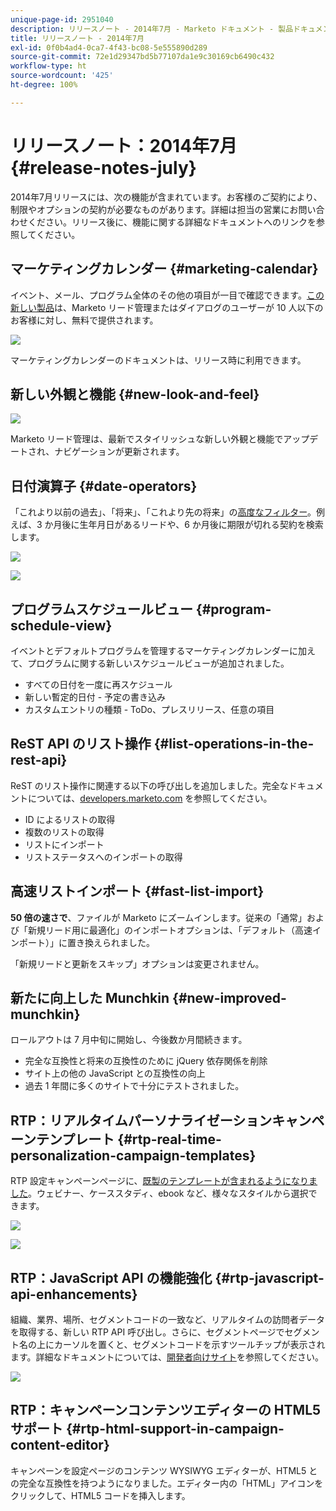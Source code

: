```yaml
---
unique-page-id: 2951040
description: リリースノート - 2014年7月 - Marketo ドキュメント - 製品ドキュメント
title: リリースノート - 2014年7月
exl-id: 0f0b4ad4-0ca7-4f43-bc08-5e555890d289
source-git-commit: 72e1d29347bd5b77107da1e9c30169cb6490c432
workflow-type: ht
source-wordcount: '425'
ht-degree: 100%

---
```


# リリースノート：2014年7月 {#release-notes-july}

2014年7月リリースには、次の機能が含まれています。お客様のご契約により、制限やオプションの契約が必要なものがあります。詳細は担当の営業にお問い合わせください。リリース後に、機能に関する詳細なドキュメントへのリンクを参照してください。

## マーケティングカレンダー {#marketing-calendar}

イベント、メール、プログラム全体のその他の項目が一目で確認できます。[この新しい製品](/help/marketo/product-docs/core-marketo-concepts/marketing-calendar/understanding-the-calendar/navigating-the-marketing-calendar.md)は、Marketo リード管理またはダイアログのユーザーが 10 人以下のお客様に対し、無料で提供されます。

![](assets/image2014-9-22-14-3a22-3a27.png)

マーケティングカレンダーのドキュメントは、リリース時に利用できます。

## 新しい外観と機能 {#new-look-and-feel}

![](assets/image2014-9-22-14-3a22-3a47.png)

Marketo リード管理は、最新でスタイリッシュな新しい外観と機能でアップデートされ、ナビゲーションが更新されます。

## 日付演算子 {#date-operators}

「これより以前の過去」、「将来」、「これより先の将来」の[高度なフィルター](/help/marketo/product-docs/core-marketo-concepts/smart-lists-and-static-lists/creating-a-smart-list/smart-list-filter-operators-glossary.md)。例えば、3 か月後に生年月日があるリードや、6 か月後に期限が切れる契約を検索します。

![](assets/image2014-9-22-14-3a23-3a56.png)

![](assets/image2014-9-22-14-3a24-3a39.png)

## プログラムスケジュールビュー {#program-schedule-view}

イベントとデフォルトプログラムを管理するマーケティングカレンダーに加えて、プログラムに関する新しいスケジュールビューが追加されました。

* すべての日付を一度に再スケジュール
* 新しい暫定的日付 - 予定の書き込み
* カスタムエントリの種類 - ToDo、プレスリリース、任意の項目

## ReST API のリスト操作 {#list-operations-in-the-rest-api}

ReST のリスト操作に関連する以下の呼び出しを追加しました。完全なドキュメントについては、[developers.marketo.com](https://developers.marketo.com/documentation/rest/) を参照してください。

* ID によるリストの取得
* 複数のリストの取得
* リストにインポート
* リストステータスへのインポートの取得

## 高速リストインポート {#fast-list-import}

**50 倍の速さで**、ファイルが Marketo にズームインします。従来の「通常」および「新規リード用に最適化」のインポートオプションは、「デフォルト（高速インポート）」に置き換えられました。

「新規リードと更新をスキップ」オプションは変更されません。

## 新たに向上した Munchkin {#new-improved-munchkin}

ロールアウトは 7 月中旬に開始し、今後数か月間続きます。

* 完全な互換性と将来の互換性のために jQuery 依存関係を削除
* サイト上の他の JavaScript との互換性の向上
* 過去 1 年間に多くのサイトで十分にテストされました。

## RTP：リアルタイムパーソナライゼーションキャンペーンテンプレート {#rtp-real-time-personalization-campaign-templates}

RTP 設定キャンペーンページに、[既製のテンプレートが含まれるようになりました](/help/marketo/product-docs/web-personalization/using-templates/using-templates-to-create-web-campaigns.md)。ウェビナー、ケーススタディ、ebook など、様々なスタイルから選択できます。

![](assets/image2014-9-22-14-3a25-3a13.png)

![](assets/image2014-9-22-14-3a25-3a47.png)

## RTP：JavaScript API の機能強化 {#rtp-javascript-api-enhancements}

組織、業界、場所、セグメントコードの一致など、リアルタイムの訪問者データを取得する、新しい RTP API 呼び出し。さらに、セグメントページでセグメント名の上にカーソルを置くと、セグメントコードを示すツールチップが表示されます。詳細なドキュメントについては、[開発者向けサイト](https://developers.marketo.com/documentation/websites/rtp-js-api/)を参照してください。

![](assets/image2014-9-22-14-3a26-3a11.png)

## RTP：キャンペーンコンテンツエディターの HTML5 サポート {#rtp-html-support-in-campaign-content-editor}

キャンペーンを設定ページのコンテンツ WYSIWYG エディターが、HTML5 との完全な互換性を持つようになりました。エディター内の「HTML」アイコンをクリックして、HTML5 コードを挿入します。
